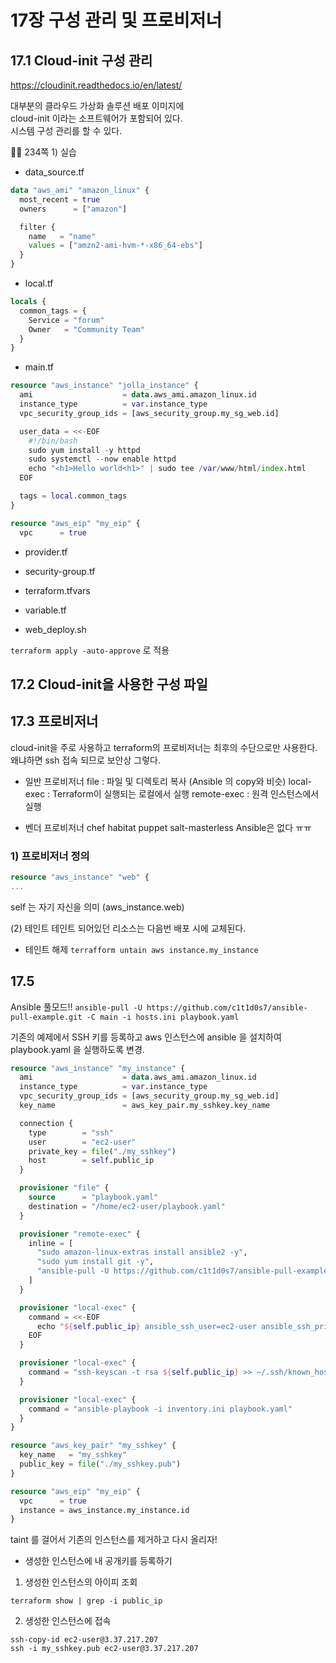 # 17장 구성 관리 및 프로비저너

## 17.1 Cloud-init 구성 관리
https://cloudinit.readthedocs.io/en/latest/

대부분의 클라우드 가상화 솔루션 배포 이미지에</br>
cloud-init 이라는 소프트웨어가 포함되어 있다.</br>
시스템 구성 관리를 할 수 있다.

🚗🚗 234쪽 1) 실습
* data_source.tf
```tf
data "aws_ami" "amazon_linux" {
  most_recent = true
  owners      = ["amazon"]

  filter {
    name   = "name"
    values = ["amzn2-ami-hvm-*-x86_64-ebs"]
  }
} 
```

* local.tf
```tf
locals {
  common_tags = {
    Service = "forum"
    Owner   = "Community Team"
  }
}
```

* main.tf
```tf
resource "aws_instance" "jolla_instance" {
  ami                    = data.aws_ami.amazon_linux.id
  instance_type          = var.instance_type
  vpc_security_group_ids = [aws_security_group.my_sg_web.id]

  user_data = <<-EOF
    #!/bin/bash
    sudo yum install -y httpd
    sudo systemctl --now enable httpd
    echo "<h1>Hello world<h1>" | sudo tee /var/www/html/index.html
  EOF

  tags = local.common_tags
}

resource "aws_eip" "my_eip" {
  vpc      = true

```

* provider.tf

* security-group.tf

* terraform.tfvars

* variable.tf

* web_deploy.sh


`terraform apply -auto-approve` 로 적용

## 17.2 Cloud-init을 사용한 구성 파일


## 17.3 프로비저너

cloud-init을 주로 사용하고 terraform의 프로비저너는 최후의 수단으로만 사용한다.</br>
왜냐하면 ssh 접속 되므로 보안상 그렇다.

- 일반 프로비저너
  file : 파일 및 디렉토리 복사 (Ansible 의 copy와 비슷)
  local-exec : Terraform이 실행되는 로컬에서 실행
  remote-exec : 원격 인스턴스에서 실행

- 벤더 프로비저너
  chef
  habitat
  puppet
  salt-masterless
  Ansible은 없다 ㅠㅠ

### 1) 프로비저너 정의
```tf
resource "aws_instance" "web" {
...
```
self 는 자기 자신을 의미 (aws_instance.web)

(2) 테인트
테인트 되어있던 리소스는 다음번 배포 시에 교체된다.
* 테인트 해제
`terrafform untain aws instance.my_instance`





## 17.5

Ansible 풀모드!!
`ansible-pull -U https://github.com/c1t1d0s7/ansible-pull-example.git -C main -i hosts.ini playbook.yaml`

기존의 예제에서 SSH 키를 등록하고 aws 인스턴스에 ansible 을 설치하여 playbook.yaml 을 실행하도록 변경.
```tf
resource "aws_instance" "my_instance" {
  ami                    = data.aws_ami.amazon_linux.id
  instance_type          = var.instance_type
  vpc_security_group_ids = [aws_security_group.my_sg_web.id]
  key_name               = aws_key_pair.my_sshkey.key_name

  connection {
    type        = "ssh"
    user        = "ec2-user"
    private_key = file("./my_sshkey")
    host        = self.public_ip
  }

  provisioner "file" {
    source      = "playbook.yaml"
    destination = "/home/ec2-user/playbook.yaml"
  }

  provisioner "remote-exec" {
    inline = [
      "sudo amazon-linux-extras install ansible2 -y",
      "sudo yum install git -y",
      "ansible-pull -U https://github.com/c1t1d0s7/ansible-pull-example.git -C main -i hosts.ini playbook.yaml",
    ]
  }

  provisioner "local-exec" {
    command = <<-EOF
      echo "${self.public_ip} ansible_ssh_user=ec2-user ansible_ssh_private_key_file=./my_sshkey" > inventory.ini
    EOF
  }

  provisioner "local-exec" {
    command = "ssh-keyscan -t rsa ${self.public_ip} >> ~/.ssh/known_hosts"    
  }

  provisioner "local-exec" {
    command = "ansible-playbook -i inventory.ini playbook.yaml"
  }
}

resource "aws_key_pair" "my_sshkey" {
  key_name   = "my_sshkey"
  public_key = file("./my_sshkey.pub")
}

resource "aws_eip" "my_eip" {
  vpc      = true
  instance = aws_instance.my_instance.id
}
```
taint 를 걸어서 기존의 인스턴스를 제거하고 다시 올리자!

* 생성한 인스턴스에 내 공개키를 등록하기
1) 생성한 인스턴스의 아이피 조회
```shell
terraform show | grep -i public_ip
```

2) 생성한 인스턴스에 접속
```shell
ssh-copy-id ec2-user@3.37.217.207
ssh -i my_sshkey.pub ec2-user@3.37.217.207
```